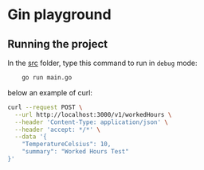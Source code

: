 # Gin playground

## Running the project

In the [src](./src) folder, type this command to run in `debug` mode:

```bash
    go run main.go
```

below an example of curl:

```bash
curl --request POST \
  --url http://localhost:3000/v1/workedHours \
  --header 'Content-Type: application/json' \
  --header 'accept: */*' \
  --data '{
	"TemperatureCelsius": 10,
	"summary": "Worked Hours Test"
}'
```
